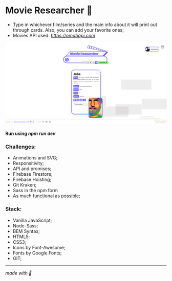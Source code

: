 # Movie Researcher :cinema:

-  Type in whichever film/series and the main info about it will print out through cards. Also, you can add your favorite ones;
-  Movies API used: *https://omdbapi.com*

![screenshot](public/resources/img/screenshot.png)

#### Run using _npm run dev_

### Challenges:

-  Animations and SVG;
-  Responsitivity;
-  API and promises;
-  Firebase Firestore;
-  Firebase Hoisting;
-  Git Kraken;
-  Sass in the npm form
-  As much functional as possible;

### Stack:

-  Vanilla JavaScript;
-  Node-Sass;
-  BEM Syntax;
-  HTML5;
-  CSS3;
-  Icons by Font-Awesome;
-  Fonts by Google Fonts;
-  GIT;

---

_made with :purple_heart:_
